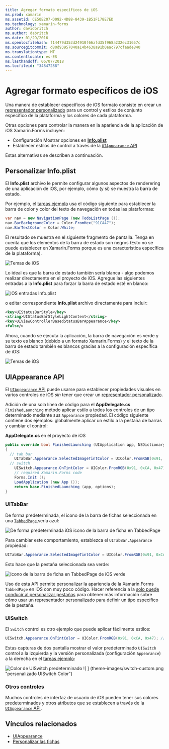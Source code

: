 ```yaml
---
title: Agregar formato específicos de iOS
ms.prod: xamarin
ms.assetid: CE50E207-D092-4D88-8439-1B51F178E7ED
ms.technology: xamarin-forms
author: davidbritch
ms.author: dabritch
ms.date: 01/29/2016
ms.openlocfilehash: f14479d353d24910f66afd35f968a232ec31657c
ms.sourcegitcommit: d80d93957040a14b4638a91b0eac797cfaade840
ms.translationtype: MT
ms.contentlocale: es-ES
ms.lasthandoff: 06/07/2018
ms.locfileid: "34847288"
---
```

# <a name="adding-ios-specific-formatting"></a>Agregar formato específicos de iOS

Una manera de establecer específicos de iOS formato consiste en crear un [representador personalizado](~/xamarin-forms/app-fundamentals/custom-renderer/index.md) para un control y estilos de conjunto específico de la plataforma y los colores de cada plataforma.

Otras opciones para controlar la manera en la apariencia de la aplicación de iOS Xamarin.Forms incluyen:

* Configuración Mostrar opciones en [ **Info.plist**](#info-plist)
* Establecer estilos de control a través de la [ `UIAppearance` API](#uiappearance)

Estas alternativas se describen a continuación.

<a name="info-plist"/>

## <a name="customizing-infoplist"></a>Personalizar Info.plist

El **Info.plist** archivo le permite configurar algunos aspectos de renderering de una aplicación de iOS, por ejemplo, cómo (y si) se muestra la barra de estado.

Por ejemplo, el [tareas ejemplo](https://developer.xamarin.com/samples/xamarin-forms/Todo/) usa el código siguiente para establecer la barra de color y color del texto de navegación en todas las plataformas:

```csharp
var nav = new NavigationPage (new TodoListPage ());
nav.BarBackgroundColor = Color.FromHex("91CA47");
nav.BarTextColor = Color.White;
```

El resultado se muestra en el siguiente fragmento de pantalla. Tenga en cuenta que los elementos de la barra de estado son negros (Esto no se puede establecer en Xamarin.Forms porque es una característica específica de la plataforma).

![](theme-images/status-default-sml.png "Temas de iOS")

Lo ideal es que la barra de estado también sería blanca - algo podemos realizar directamente en el proyecto de iOS. Agregue las siguientes entradas a la **Info.plist** para forzar la barra de estado esté en blanco:

![](theme-images/info-plist.png "iOS entradas Info.plist")

o editar correspondiente **Info.plist** archivo directamente para incluir:

```xml
<key>UIStatusBarStyle</key>
<string>UIStatusBarStyleLightContent</string>
<key>UIViewControllerBasedStatusBarAppearance</key>
<false/>
```

Ahora, cuando se ejecuta la aplicación, la barra de navegación es verde y su texto es blanco (debido a un formato Xamarin.Forms) *y* el texto de la barra de estado también es blancos gracias a la configuración específica de iOS:

![](theme-images/status-white-sml.png "Temas de iOS")

<a name="uiappearance"/>

## <a name="uiappearance-api"></a>UIAppearance API

El [ `UIAppearance` API](~/ios/user-interface/ios-ui/introduction-to-the-appearance-api.md) puede usarse para establecer propiedades visuales en varios controles de iOS *sin* tener que crear un [representador personalizado](~/xamarin-forms/app-fundamentals/custom-renderer/index.md).

Adición de una sola línea de código para el **AppDelegate.cs** `FinishedLaunching` método aplicar estilo a todos los controles de un tipo determinado mediante sus `Appearance` propiedad. El código siguiente contiene dos ejemplos: globalmente aplicar un estilo a la pestaña de barras y cambiar el control:

**AppDelegate.cs** en el proyecto de iOS

```csharp
public override bool FinishedLaunching (UIApplication app, NSDictionary options)
{
  // tab bar
    UITabBar.Appearance.SelectedImageTintColor = UIColor.FromRGB(0x91, 0xCA, 0x47); // green
  // switch
    UISwitch.Appearance.OnTintColor = UIColor.FromRGB(0x91, 0xCA, 0x47); // green
    // required Xamarin.Forms code
    Forms.Init ();
    LoadApplication (new App ());
    return base.FinishedLaunching (app, options);
}
```

### <a name="uitabbar"></a>UITabBar

De forma predeterminada, el icono de la barra de fichas seleccionada en una [ `TabbedPage` ](~/xamarin-forms/app-fundamentals/navigation/tabbed-page.md) sería azul:

![](theme-images/tabbar-default.png "De forma predeterminada iOS icono de la barra de ficha en TabbedPage")

Para cambiar este comportamiento, establezca el `UITabBar.Appearance` propiedad:

```csharp
UITabBar.Appearance.SelectedImageTintColor = UIColor.FromRGB(0x91, 0xCA, 0x47); // green
```

Esto hace que la pestaña seleccionada sea verde:

![](theme-images/tabbar-custom.png "Icono de la barra de ficha en TabbedPage de iOS verde")

Uso de esta API permite personalizar la apariencia de la Xamarin.Forms `TabbedPage` en iOS con muy poco código. Hacer referencia a la [solo puede conducir al personalizar pestañas](https://developer.xamarin.com/recipes/cross-platform/xamarin-forms/ios/customize-tabs/) para obtener más información sobre cómo usar un representador personalizado para definir un tipo específico de la pestaña.

### <a name="uiswitch"></a>UISwitch

El `Switch` control es otro ejemplo que puede aplicar fácilmente estilos:

```csharp
UISwitch.Appearance.OnTintColor = UIColor.FromRGB(0x91, 0xCA, 0x47); // green
```

Estas capturas de dos pantalla mostrar el valor predeterminado `UISwitch` control a la izquierda y la versión personalizada (configuración `Appearance`) a la derecha en el [tareas ejemplo](https://developer.xamarin.com/samples/xamarin-forms/Todo/):

![](theme-images/switch-default.png "Color de UISwitch predeterminado") ![ ] (theme-images/switch-custom.png "personalizado UISwitch Color")

### <a name="other-controls"></a>Otros controles

Muchos controles de interfaz de usuario de iOS pueden tener sus colores predeterminados y otros atributos que se establecen a través de la [ `UIAppearance` API](~/ios/user-interface/ios-ui/introduction-to-the-appearance-api.md).



## <a name="related-links"></a>Vínculos relacionados

- [UIAppearance](~/ios/user-interface/ios-ui/introduction-to-the-appearance-api.md)
- [Personalizar las fichas](https://developer.xamarin.com/recipes/cross-platform/xamarin-forms/ios/customize-tabs/)
